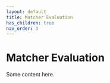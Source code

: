 ```yaml
---
layout: default
title: Matcher Evaluation
has_children: true
nav_order: 3
---
```


# Matcher Evaluation
Some content here.